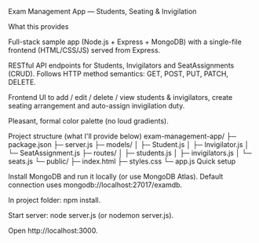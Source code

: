 Exam Management App — Students, Seating & Invigilation

What this provides

Full-stack sample app (Node.js + Express + MongoDB) with a single-file frontend (HTML/CSS/JS) served from Express.

RESTful API endpoints for Students, Invigilators and SeatAssignments (CRUD). Follows HTTP method semantics: GET, POST, PUT, PATCH, DELETE.

Frontend UI to add / edit / delete / view students & invigilators, create seating arrangement and auto-assign invigilation duty.

Pleasant, formal color palette (no loud gradients).

Project structure (what I'll provide below)
exam-management-app/
├─ package.json
├─ server.js
├─ models/
│  ├─ Student.js
│  ├─ Invigilator.js
│  └─ SeatAssignment.js
├─ routes/
│  ├─ students.js
│  ├─ invigilators.js
│  └─ seats.js
└─ public/
   ├─ index.html
   ├─ styles.css
   └─ app.js
Quick setup

Install MongoDB and run it locally (or use MongoDB Atlas). Default connection uses mongodb://localhost:27017/examdb.

In project folder: npm install.

Start server: node server.js (or nodemon server.js).

Open http://localhost:3000.
